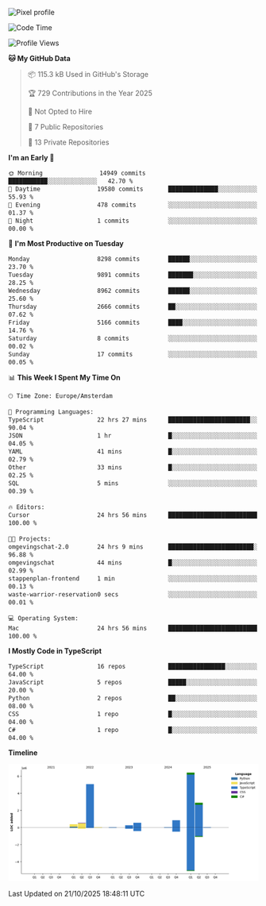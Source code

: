 ![Pixel profile](https://pixel-profile.vercel.app/api/github-stats?username=Atchferox&screen_effect=true&theme=rainbow
)


<!--START_SECTION:waka-->
![Code Time](http://img.shields.io/badge/Code%20Time-848%20hrs%2028%20mins-blue)

![Profile Views](http://img.shields.io/badge/Profile%20Views-0-blue)

**🐱 My GitHub Data** 

> 📦 115.3 kB Used in GitHub's Storage 
 > 
> 🏆 729 Contributions in the Year 2025
 > 
> 🚫 Not Opted to Hire
 > 
> 📜 7 Public Repositories 
 > 
> 🔑 13 Private Repositories 
 > 
**I'm an Early 🐤** 

```text
🌞 Morning                14949 commits       ███████████░░░░░░░░░░░░░░   42.70 % 
🌆 Daytime                19580 commits       ██████████████░░░░░░░░░░░   55.93 % 
🌃 Evening                478 commits         ░░░░░░░░░░░░░░░░░░░░░░░░░   01.37 % 
🌙 Night                  1 commits           ░░░░░░░░░░░░░░░░░░░░░░░░░   00.00 % 
```
📅 **I'm Most Productive on Tuesday** 

```text
Monday                   8298 commits        ██████░░░░░░░░░░░░░░░░░░░   23.70 % 
Tuesday                  9891 commits        ███████░░░░░░░░░░░░░░░░░░   28.25 % 
Wednesday                8962 commits        ██████░░░░░░░░░░░░░░░░░░░   25.60 % 
Thursday                 2666 commits        ██░░░░░░░░░░░░░░░░░░░░░░░   07.62 % 
Friday                   5166 commits        ████░░░░░░░░░░░░░░░░░░░░░   14.76 % 
Saturday                 8 commits           ░░░░░░░░░░░░░░░░░░░░░░░░░   00.02 % 
Sunday                   17 commits          ░░░░░░░░░░░░░░░░░░░░░░░░░   00.05 % 
```


📊 **This Week I Spent My Time On** 

```text
🕑︎ Time Zone: Europe/Amsterdam

💬 Programming Languages: 
TypeScript               22 hrs 27 mins      ███████████████████████░░   90.04 % 
JSON                     1 hr                █░░░░░░░░░░░░░░░░░░░░░░░░   04.05 % 
YAML                     41 mins             █░░░░░░░░░░░░░░░░░░░░░░░░   02.79 % 
Other                    33 mins             █░░░░░░░░░░░░░░░░░░░░░░░░   02.25 % 
SQL                      5 mins              ░░░░░░░░░░░░░░░░░░░░░░░░░   00.39 % 

🔥 Editors: 
Cursor                   24 hrs 56 mins      █████████████████████████   100.00 % 

🐱‍💻 Projects: 
omgevingschat-2.0        24 hrs 9 mins       ████████████████████████░   96.88 % 
omgevingschat            44 mins             █░░░░░░░░░░░░░░░░░░░░░░░░   02.99 % 
stappenplan-frontend     1 min               ░░░░░░░░░░░░░░░░░░░░░░░░░   00.13 % 
waste-warrior-reservation0 secs              ░░░░░░░░░░░░░░░░░░░░░░░░░   00.01 % 

💻 Operating System: 
Mac                      24 hrs 56 mins      █████████████████████████   100.00 % 
```

**I Mostly Code in TypeScript** 

```text
TypeScript               16 repos            ████████████████░░░░░░░░░   64.00 % 
JavaScript               5 repos             █████░░░░░░░░░░░░░░░░░░░░   20.00 % 
Python                   2 repos             ██░░░░░░░░░░░░░░░░░░░░░░░   08.00 % 
CSS                      1 repo              █░░░░░░░░░░░░░░░░░░░░░░░░   04.00 % 
C#                       1 repo              █░░░░░░░░░░░░░░░░░░░░░░░░   04.00 % 
```



**Timeline**

![Lines of Code chart](https://raw.githubusercontent.com/Atchferox/Atchferox/main/assets/bar_graph.png)


 Last Updated on 21/10/2025 18:48:11 UTC
<!--END_SECTION:waka-->
